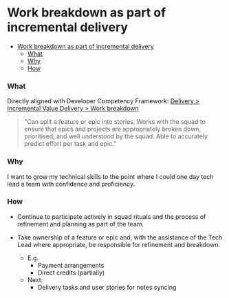 # Work breakdown as part of incremental delivery

<!--toc:start-->
- [Work breakdown as part of incremental delivery](#work-breakdown-as-part-of-incremental-delivery)
    - [What](#what)
    - [Why](#why)
    - [How](#how)
<!--toc:end-->

### What

Directly aligned with Developer Competency Framework: [Delivery > Incremental Value Delivery > Work breakdown](https://docs.google.com/spreadsheets/d/1pMblIV0WGZZc8M6QzqUfnteK5qFGlCpjRUIlf0ArWb8/edit#gid=75453062&range=D58:D59)

> "Can split a feature or epic into stories. Works with the squad to ensure that epics and projects are appropriately broken down, prioritised, and well understood by the squad. Able to accurately predict effort per task and epic."

### Why

I want to grow my technical skills to the point where I could one day tech lead a team with confidence and proficiency.

### How

  - Continue to participate actively in squad rituals and the process of refinement and planning as part of the team.

  - Take ownership of a feature or epic and, with the assistance of the Tech Lead where appropriate, be responsible for refinement and breakdown.
    - E.g.
      - Payment arrangements
      - Direct credits (partially)
    - Next:
      - Delivery tasks and user stories for notes syncing

